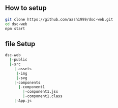 
## How to setup
```sh
git clone https://github.com/aash1999/dsc-web.git
cd dsc-web
npm start
```

## file Setup
```bash
dsc-web
  |-public
  |-src
    |-assets
     |-img
     |-svg
    |-components
      |-component1
        |-component1.jsx
        |-component1.class
    |-App.js
```
